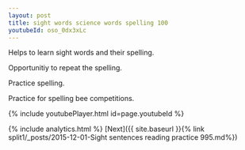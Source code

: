 ```yaml
---
layout: post
title: sight words science words spelling 100
youtubeId: oso_0dx3xLc
---
```

 
 
Helps to learn sight words and their spelling.

Opportunitiy to repeat the spelling. 

Practice spelling. 
 
Practice for spelling bee competitions. 
 
{% include youtubePlayer.html id=page.youtubeId %}
 
 
{% include analytics.html %} 
[Next]({{ site.baseurl }}{% link  split1/_posts/2015-12-01-Sight sentences reading practice 995.md%})
 
